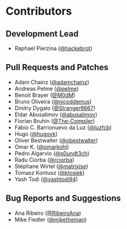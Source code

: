 Contributors
============

Development Lead
----------------

- Raphael Pierzina ([@hackebrot])

Pull Requests and Patches
-------------------------

- Adam Chainz ([@adamchainz])
- Andreas Pelme ([@pelme])
- Benoit Brayer ([@M0dM])
- Bruno Oliveira ([@nicoddemus])
- Dmitry Dygalo ([@Stranger6667])
- Eldar Abusalimov ([@abusalimov])
- Florian Bruhin ([@The-Compiler])
- Fábio C. Barrionuevo da Luz ([@luzfcb])
- Hugo ([@hugovk])
- Oliver Bestwalter ([@obestwalter])
- Omar K. ([@omarkohl])
- Pedro Algarvio ([@s0undt3ch])
- Radu Ciorba ([@rciorba])
- Stéphane Wirtel ([@matrixise])
- Tomasz Kontusz ([@ktosiek])
- Yash Todi ([@yashtodi94])

Bug Reports and Suggestions
---------------------------

- Ana Ribeiro ([@RibeiroAna])
- Mike Fiedler ([@miketheman])

[@M0dM]: https://github.com/M0dM
[@RibeiroAna]: https://github.com/RibeiroAna
[@Stranger6667]: https://github.com/Stranger6667
[@The-Compiler]: https://github.com/The-Compiler
[@abusalimov]: https://github.com/abusalimov
[@adamchainz]: https://github.com/adamchainz
[@hackebrot]: https://github.com/hackebrot
[@hugovk]: https://github.com/hugovk
[@ktosiek]: https://github.com/ktosiek
[@luzfcb]: https://github.com/luzfcb
[@matrixise]: https://github.com/matrixise
[@miketheman]: https://github.com/miketheman
[@nicoddemus]: https://github.com/nicoddemus
[@obestwalter]: https://github.com/obestwalter
[@omarkohl]: https://github.com/omarkohl
[@pelme]: https://github.com/pelme
[@rciorba]: https://github.com/rciorba
[@s0undt3ch]: https://github.com/s0undt3ch
[@yashtodi94]: https://github.com/yashtodi94
